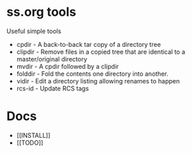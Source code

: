 # ss.org tools
Useful simple tools

* cpdir   - A back-to-back tar copy of a directory tree
* clipdir - Remove files in a copied tree that are identical to a master/original directory
* mvdir   - A cpdir followed by a clipdir
* folddir - Fold the contents one directory into another.
* vidir   - Edit a directory listing allowing renames to happen
* rcs-id  - Update RCS tags

# Docs

* [[INSTALL]]
* [[TODO]]

